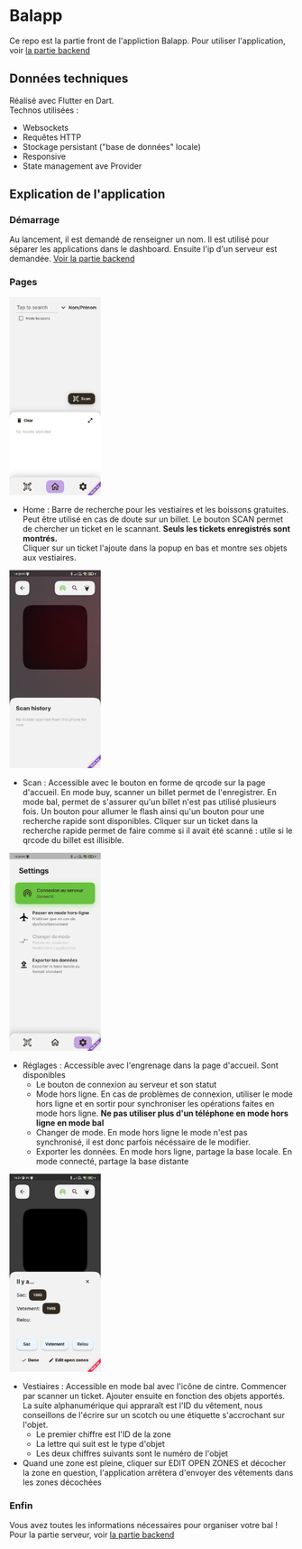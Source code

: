 # Balapp
Ce repo est la partie front de l'appliction Balapp.
Pour utiliser l'application, voir [la partie backend](https://github.com/MDL-Jules-Verne/balapp-api)

## Données techniques
Réalisé avec Flutter en Dart.  
Technos utilisées :
* Websockets
* Requêtes HTTP
* Stockage persistant ("base de données" locale)
* Responsive
* State management ave Provider

## Explication de l'application
### Démarrage
Au lancement, il est demandé de renseigner un nom. Il est utilisé pour séparer les applications dans le dashboard.
Ensuite l'ip d'un serveur est demandée. [Voir la partie backend](https://github.com/MDL-Jules-Verne/balapp-api)

### Pages
<img src="https://github.com/MDL-Jules-Verne/balapp/blob/new/READMEpics/Home.jpg?raw=true" alt= “” width="162" height="351">
 
* Home : Barre de recherche pour les vestiaires et les boissons gratuites. Peut être utilisé en cas de doute sur un billet. Le bouton SCAN permet de chercher un ticket en le scannant. **Seuls les tickets enregistrés sont montrés.**  
 Cliquer sur un ticket l'ajoute dans la popup en bas et montre ses objets aux vestiaires.

<img src="https://github.com/MDL-Jules-Verne/balapp/blob/new/READMEpics/ScanEnter.jpg?raw=true" alt= “” width="162" height="351">

 * Scan : Accessible avec le bouton en forme de qrcode sur la page d'accueil.
 En mode buy, scanner un billet permet de l'enregistrer. En mode bal, permet de s'assurer qu'un billet n'est pas utilisé plusieurs fois. Un bouton pour allumer le flash ainsi qu'un bouton pour une recherche rapide sont disponibles. Cliquer sur un ticket dans la recherche rapide permet de faire comme si il avait été scanné : utile si le qrcode du billet est illisible.


<img src="https://github.com/MDL-Jules-Verne/balapp/blob/new/READMEpics/Settings.jpg?raw=true" alt= “” width="162" height="351"> 

 * Réglages : Accessible avec l'engrenage dans la page d'accueil.
 Sont disponibles 
    * Le bouton de connexion au serveur et son statut
    * Mode hors ligne. En cas de problèmes de connexion, utiliser le mode hors ligne et en sortir pour synchroniser les opérations faites en mode hors ligne. **Ne pas utiliser plus d'un téléphone en mode hors ligne en mode bal**
    * Changer de mode. En mode hors ligne le mode n'est pas synchronisé, il est donc parfois nécéssaire de le modifier.
    * Exporter les données. En mode hors ligne, partage la base locale. En mode connecté, partage la base distante  
   
 <img src="https://github.com/MDL-Jules-Verne/balapp/blob/new/READMEpics/Vestiaires.jpg?raw=true" alt= “” width="162" height="351">
 
* Vestiaires : Accessible en mode bal avec l'icône de cintre. Commencer par scanner un ticket. Ajouter ensuite en fonction des objets apportés. La suite alphanumérique qui appraraît est l'ID du vêtement, nous conseillons de l'écrire sur un scotch ou une étiquette s'accrochant sur l'objet. 
    * Le premier chiffre est l'ID de la zone
    * La lettre qui suit est le type d'objet
    * Les deux chiffres suivants sont le numéro de l'objet
* Quand une zone est pleine, cliquer sur EDIT OPEN ZONES et décocher la zone en question, l'application arrêtera d'envoyer des vêtements dans les zones décochées

### Enfin
Vous avez toutes les informations nécessaires pour organiser votre bal !  
Pour la partie serveur, voir [la partie backend](https://github.com/MDL-Jules-Verne/balapp-api)